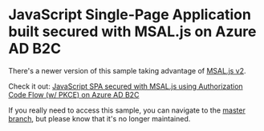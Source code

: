 # JavaScript Single-Page Application built secured with MSAL.js on Azure AD B2C

There's a newer version of this sample taking advantage of [MSAL.js v2](https://github.com/AzureAD/microsoft-authentication-library-for-js/tree/dev/lib/msal-browser).

Check it out: [JavaScript SPA secured with MSAL.js using Authorization Code Flow (w/ PKCE) on Azure AD B2C](https://github.com/Azure-Samples/ms-identity-b2c-javascript-spa)

If you really need to access this sample, you can navigate to the [master branch](https://github.com/Azure-Samples/active-directory-b2c-javascript-msal-singlepageapp/tree/master), but please know that it's no longer maintained.